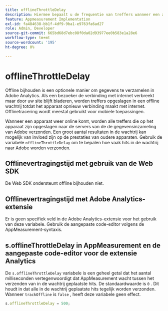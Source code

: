 ```yaml
---
title: offlineThrottleDelay
description: Hiermee bepaalt u de frequentie van treffers wanneer een apparaat weer online komt.
feature: Appmeasurement Implementation
exl-id: fa484638-bb1f-4df9-9ba1-e9763fa6ad27
role: Admin, Developer
source-git-commit: 665bd68d7ebc08f0da02d93977ee0b583e1a28e6
workflow-type: tm+mt
source-wordcount: '195'
ht-degree: 0%

---
```


# offlineThrottleDelay

Offline bijhouden is een optionele manier om gegevens te verzamelen in Adobe Analytics. Als een bezoeker de verbinding met internet verbreekt maar door uw site blijft bladeren, worden treffers opgeslagen in een offline wachtrij totdat het apparaat opnieuw verbinding maakt met internet. Offlinetracering wordt meestal gebruikt voor mobiele toepassingen.

Wanneer een apparaat weer online komt, worden alle treffers die op het apparaat zijn opgeslagen naar de servers van de de gegevensinzameling van Adobe verzonden. Een groot aantal resultaten in de wachtrij kan mogelijk van invloed zijn op de prestaties van oudere apparaten. Gebruik de variabele `offlineThrottleDelay` om te bepalen hoe vaak hits in de wachtrij naar Adobe worden verzonden.

## Offlinevertragingstijd met gebruik van de Web SDK

De Web SDK ondersteunt offline bijhouden niet.

## Offlinevertragingstijd met Adobe Analytics-extensie

Er is geen specifiek veld in de Adobe Analytics-extensie voor het gebruik van deze variabele. Gebruik de aangepaste code-editor volgens de AppMeasurement-syntaxis.

## s.offlineThrottleDelay in AppMeasurement en de aangepaste code-editor voor de extensie Analytics

De `s.offlineThrottleDelay` variabele is een geheel getal dat het aantal milliseconden vertegenwoordigt dat AppMeasurement wacht tussen het verzenden van in de wachtrij geplaatste hits. De standaardwaarde is `0` . Dit houdt in dat alle in de wachtrij geplaatste hits tegelijk worden verzonden. Wanneer `trackOffline` is `false` , heeft deze variabele geen effect.

```js
s.offlineThrottleDelay = 500;
```
